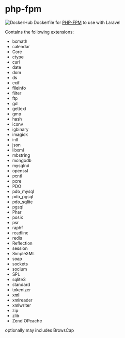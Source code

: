 # php-fpm

![DockerHub](https://img.shields.io/docker/automated/p5ych0/php-fpm.svg) Dockerfile for [PHP-FPM](https://hub.docker.com/r/p5ych0/php-fpm) to use with Laravel

Contains the following extensions:

* bcmath
* calendar
* Core
* ctype
* curl
* date
* dom
* ds
* exif
* fileinfo
* filter
* ftp
* gd
* gettext
* gmp
* hash
* iconv
* igbinary
* imagick
* intl
* json
* libxml
* mbstring
* mongodb
* mysqlnd
* openssl
* pcntl
* pcre
* PDO
* pdo_mysql
* pdo_pgsql
* pdo_sqlite
* pgsql
* Phar
* posix
* psr
* raphf
* readline
* redis
* Reflection
* session
* SimpleXML
* soap
* sockets
* sodium
* SPL
* sqlite3
* standard
* tokenizer
* xml
* xmlreader
* xmlwriter
* zip
* zlib
* Zend OPcache

optionally may includes BrowsCap
